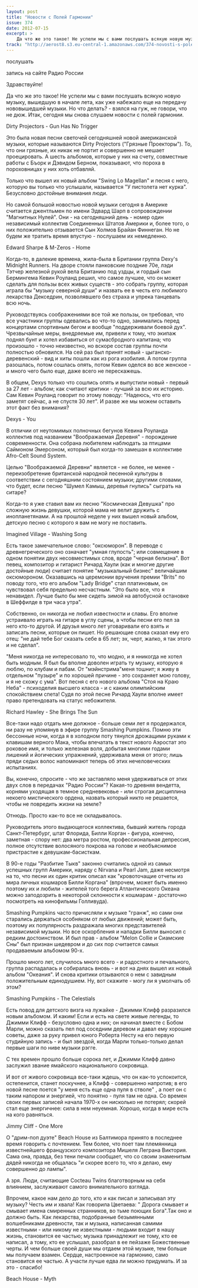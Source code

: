 ```yaml
---
layout: post
title: "Новости с Полей Гармонии"
issue: 374
date: 2012-07-15
excerpt: >
    Да что же это такое! Не успели мы с вами послушать всякую новую музыку, вышедшую в начале лета, как уже набежало еще на передачу нововышедшей музыки. Но что делать? - взялся на гуж, не говори, что не дюж. Итак, сегодня мы снова слушаем новости с полей гармонии.
track: "http://aerost8.s3.eu-central-1.amazonaws.com/374-novosti-s-polej-garmonii.mp3"
---
```


послушать

запись на сайте Радио России

Здравствуйте!

Да что же это такое! Не успели мы с вами послушать всякую новую музыку, вышедшую в начале лета, как уже набежало еще на передачу нововышедшей музыки. Но что делать? - взялся на гуж, не говори, что не дюж. Итак, сегодня мы снова слушаем новости с полей гармонии.

Dirty Projectors - Gun Has No Trigger

Это была новая песни светочей сегодняшней новой американской музыки, которые называются Dirty Projectors ("Грязные Проекторы"). То, что они грязные, их никак не портит и совершенно не мешает проецировать. А шесть альбомов, которые у них на счету, совместные работы с Бъорк и Дэвидом Берном, показывают, что пороха в пороховницах у них хоть отбавляй.

Только что вышел их новый альбом "Swing Lo Magellan" и песня с него, которую вы только что услышали, называется "У пистолета нет курка". Безусловно достойные внимания люди.

Но самой большой новостью новой музыки сегодня в Америке считается джентльмен по имени Эдвард Шарп в сопровождении "Магнитных Нулей". Они - на сегодняшний день - номер один независимый коллектив Соединенных Штатов Америки и, более того, о них положительно отзывается Сын Холмов Брайан Финнеган. Но не будем же тратить время впустую - послушаем их немедленно.

Edward Sharpe & M-Zeros - Home

Когда-то, в далекие времена, жила-была в Британии группа Dexy's Midnight Runners. На дворе стояли панковские поздние 70е, лэди Тэтчер железной рукой вела Британию под уздцы, и гордый сын Бермингема Кевин Роуланд решил, что самое лучшее, что он может сделать для пользы всех живых существ - это собрать группу, которая играла бы "музыку северной души" и назвать ее в честь его любимого лекарства Декседрин, позволявшего без страха и упрека танцевать всю ночь.

Руководствуясь соображениями все той же пользы, он требовал, что все участники группы одевались во что-то одно, занимались перед концертами спортивным бегом и вообще "поддерживали боевой дух". Чрезвычайные меры, внедряемые им, привели к тому, что экипаж поднял бунт и хотел избавиться от сумасбродного капитана; что произошло - точно неизвестно, но вскоре состав группы почти полностью обновился. На сей раз был принят новый - цыганско-деревенский - вид и хиты пошли как из рога изобилия. А потом группа разошлась, потом сошлась опять, потом Кевин оделся во все женское - и много чего было еще, даже всего не перескажешь.

В общем, Dexys только что сошлись опять и выпустили новый - первый за 27 лет - альбом; как считают критики - лучший за всю их историю. Сам Кевин Роуланд говорит по этому поводу: "Надеюсь, что его заметят сейчас, а не спустя 30 лет". И разве же мы можем оставить этот факт без внимания?

Dexys - You

В отличии от неутомимых полночных бегунов Кевина Роуланда коллектив под названием "Воображаемая Деревня" - порождение современности. Она собрана любителем наблюдать за птицами Саймоном Эмерсоном, который был когда-то замешан в коллективе Afro-Celt Sound System.

Целью "Воображаемой Деревни" является - не более, не менее - переизобретение британской народной песенной культуры в соответствии с сегодняшним состоянием музыки; другими словами, что будет, если песню "Шумел Камыш, деревья гнулись" сыграть на ситаре?

Когда-то я уже ставил вам их песню "Космическая Девушка" про сложную жизнь девушки, которой мама не велит дружить с инопланетянами. А на прошлой неделе у них вышел новый альбом, детскую песню с которого я вам не могу не поставить.

Imagined Village - Washing Song

Есть такое замечательное слово: "оксюморон". В переводе с древнегреческого оно означает "умная глупость"; или совмещение в одном понятии двух несовместимых слов, вроде "черная белизна". Вот певец, композитор и гитарист Ричард Хаули (как и многие другие достойные люди) считает понятие "музыкальный бизнес" величайшим оксюмороном. Оказавшись на церемонии вручения премии "Brits" по поводу того, что его альбом "Lady Bridge" стал платиновым, он чувствовал себя предельно несчастным. "Это было все, что я ненавидел. Лучше было бы мне сидеть зимой на автобусной остановке в Шеффилде в три часа утра".

Собственно, он никогда не любил известности и славы. Его вполне устраивало играть на гитаре в углу сцены, а чтобы песни его пел за него кто-то другой. И друзья много лет уговаривали его взять и записать песни, которые он пишет. Но решающие слова сказал ему его отец: "не дай тебе Бог сказать себе в 65 лет; эх, черт, жалко, я так этого и не сделал".

"Меня никогда не интересовало то, что модно, и я нникогда не хотел быть модным. Я был бы вполне доволен играть ту музыку, которую я люблю, по клубам и пабам. От "мэйнстрима"меня тошнит; я живу в отдельном "пузыре" и по хорошей причине - это сохраняет мою голову, и я не схожу с ума". Вот песня с его нового альбома "Стоя на Краю Неба" - психоделия высшего класса - и с каким олимпийским спокойствием спета! Судя по этой песне Ричард Хаули вполне имеет право претендовать на статус небожителя.

Richard Hawley - She Brings The Sun

Все-таки надо отдать мне должное - больше семи лет я продержался, ни разу не упомянув в эфире группу Smashing Pumpkins. Помню эти бессонные ночи, когда я в холодном поту тянулся дрожащими руками к клавишам верного Мака, чтобы впечатать в текст нового Аэростат это роковое имя, и только железная воля, добытая многими годами лишений и йогических упражнений, удерживала меня от этого; лишь пряди седых волос напоминают теперь об этих нечеловеческих испытаниях.

Вы, конечно, спросите - что же заставляло меня удерживаться от этих двух слов в передачах "Радио России"? Какая-то древняя вендетта, корнями уходящая в темное средневековье - или строгая дисциплина некоего мистического ордена, назвать который никто не решается, чтобы не повредить жизни на земле?

Отнюдь. Просто как-то все не складывалось.

Руководитель этого выдающегося коллектива, бывший житель города Санкт-Петербург, штат Флорида, Билли Корган - фигура, конечно, заметная - спору нет: два метра ростом, профессиональная депрессия, полное отсутствие волосяного покрова на голове и необъяснимое пристрастие к девушкам-басисткам.

В 90-е годы "Разбитие Тыкв" законно считались одной из самых успешных групп Америки, наряду с Nirvana и Pearl Jam, даже несмотря на то, что песни их один критик описал как "кровоточащие отчеты из мира личных кошмаров Билли Коргана" (впрочем, может быть именно поэтому их и любили - жителей того берега Атлантического Океана можно заподозрить в некоторой склонности к кошмарам - достаточно посмотреть на кинофильмы Голливуда).

Smashing Pumpkins часто причисляли к музыке "гранж", но сами они старались держаться особняком от любых движений; может быть, поэтому их популярность раздражала многих представителей независимой музыки. Но все оскорбления и нападки Билли выносил с редким достоинством. И был прав - альбом "Melon Collie и Сиамcкие Сны" был признан шедевром и до сих пор считается самых продаваемым альбомом 90-х.

Прошло много лет, случилось много всего - и радостного и печального, группа распадалась и собиралась вновь - и вот на днях вышел их новый альбом "Океания". И снова критики отзываются о нем с завидным положительным единодушием. Ну, вот скажите - могу ли я умолчать об этом?

Smashing Pumpkins - The Celestials

Есть повод для детского визга на лужайке - Джимми Клифф разразился новым альбомом. И каким! Если и есть на свете живые легенды, то Джимми Клифф - безусловно одна и них; он начинал вместе с Бобом Марли, можно сказать пел под соседним деревом и давал ему хорошие советы, даже за руку привел юного Роберта Несту на его первую студийную запись - и был звездой, когда Марли только-только делал первые шаги по ниве музыки рэгге.

С тех времен прошло больше сорока лет, и Джимми Клифф давно заслужил звание ямайского национального сокровища.

И вот от живого сокровища все-таки ждешь, что он как-то успокоится, остепенится, станет поскучнее, а Клифф - совершенно напротив; в его новой песне поется "у меня есть еще одна пуля в стволе" , а поет он с таким напором и энергией, что понятно - пуля там не одна. Со времен своих первых записей начала 1970-х он нисколько не потерял; скорей стал еще энергичнее: сила в нем неуемная. Хорошо, когда в мире есть на кого равняться.

Jimmy Cliff - One More

О "дрим-поп дуэте" Beach House из Балтимора принято в последнее время говорить с почтением. Тем более, что поет там племянница известнейшего французского композитора Мишеля Леграна Виктория. Сама она, правда, без тени печали сообщает, что со своим знаменитым дядей никогда не общалась "и скорее всего то, что я делаю, ему совершенно до лампы".

А зря. Люди, считающие Cocteau Twins благотворным на себя влиянием, заслуживают самого внимательного взгляда.

Впрочем, какое нам дело до того, кто и как писал и записывал эту музыку? Честь им и хвала! Как говорила Цветаева: " Дорога смывает и смывает имена смиренных странников, во тьме поющих Бога".Так оно и должно быть. Как лекарства, подобранные безымянными волшебниками древности, так и музыка, написанная самими известными - или никому не известными - людьми входит в нашу жизнь, становится ее частью; музыка принадлежит не тому, кто ее написал, а тому, кто ее услышал, разобрал в ее пейзаже Божественные черты. И чем больше своей души мы отдаем этой музыке, тем больше мы получаем взамен. Сердце, настроенное на гармонию, само становится ее частью. А участи лучше едва ли можно придумать. И за это - спасибо!

Beach House - Myth
